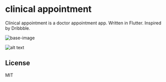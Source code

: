 # clinical appointment

Clinical appointment is a doctor appointment app. Written in Flutter. Inspired by Dribbble.

![base-image](assets/screens/screen1.png.png?compress=1&resize=800x600&vertical=top)

![alt text](https://github.com/dilovan/clinic_appointment/blob/main/screen1.png?raw=true)


## License
MIT
